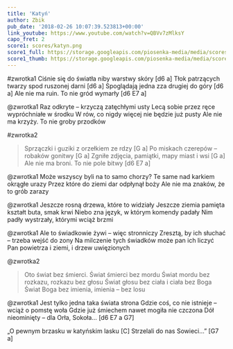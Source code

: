 ```yaml
---
title: 'Katyń'
author: Zbik
pub_date: '2018-02-26 10:07:39.523813+00:00'
link_youtube: https://www.youtube.com/watch?v=QBVv7zMlksY
capo_fret: 2
score1: scores/katyn.png
score1_full: https://storage.googleapis.com/piosenka-media/media/scores/katyn.png
score1_thumb: https://storage.googleapis.com/piosenka-media/media/scores/katyn.png.180x0_q85_upscale.png
---
```


#zwrotka1
Ciśnie się do światła niby warstwy skóry [d6 a]
Tłok patrzących twarzy spod ruszonej darni [d6 a]
Spoglądają jedna zza drugiej do góry [d6 a]
Ale nie ma ruin. To nie gród wymarły [d6 E7 a]

@zwrotka1
Raz odkryte – krzyczą zatęchłymi usty
Lecą sobie przez ręce wypróchniałe w środku
W rów, co nigdy więcej nie będzie już pusty
Ale nie ma krzyży. To nie groby przodków

#zwrotka2
>Sprzączki i guziki z orzełkiem ze rdzy [G a]
>Po miskach czerepów – robaków gonitwy [G a]
>Zgniłe zdjęcia, pamiątki, mapy miast i wsi [G a]
>Ale nie ma broni. To nie pole bitwy [d6 E7 a]

@zwrotka1
Może wszyscy byli na to samo chorzy?
Te same nad karkiem okrągłe urazy
Przez które do ziemi dar odpłynął boży 
Ale nie ma znaków, że to grób zarazy

@zwrotka1
Jeszcze rosną drzewa, które to widziały
Jeszcze ziemia pamięta kształt buta, smak krwi
Niebo zna język, w którym komendy padały
Nim padły wystrzały, którymi wciąż brzmi

@zwrotka1
Ale to świadkowie żywi – więc stronniczy
Zresztą, by ich słuchać – trzeba wejść do zony
Na milczenie tych świadków może pan ich liczyć
Pan powietrza i ziemi, i drzew uwięzionych

@zwrotka2
>Oto świat bez śmierci. Świat śmierci bez mordu
>Świat mordu bez rozkazu, rozkazu bez głosu
>Świat głosu bez ciała i ciała bez Boga
>Świat Boga bez imienia, imienia – bez losu

@zwrotka1
Jest tylko jedna taka świata strona
Gdzie coś, co nie istnieje – wciąż o pomstę woła
Gdzie już śmiechem nawet mogiła nie czczona
Dół nieominięty – dla Orła, Sokoła… [d6 E7 a G7]

„O pewnym brzasku w katyńskim lasku [C]
Strzelali do nas Sowieci…” [G7 a]